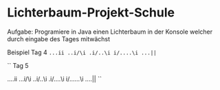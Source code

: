 # Lichterbaum-Projekt-Schule

Aufgabe: Programiere in Java einen Lichterbaum in der Konsole welcher durch eingabe des Tages mitwächst

Beispiel Tag 4
``
...ii
..i/\i
.i/..\i
i/....\i
...||
``

``
Tag 5

....ii
...i/\i
..i/..\i
.i/....\i
i/......\i
....||
``
